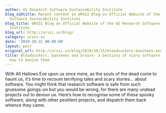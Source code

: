 ```yaml
---
author: US Research Software Sustainability Institute
blog_subtitle: Recent content in URSSI Blog on Official Website of the US Research
  Software Sustaiability Institute
blog_title: URSSI Blog on Official Website of the US Research Software Sustaiability
  Institute
blog_url: http://urssi.us/blog/
category: urssi-us
date: '2019-10-31 00:00:00'
layout: post
original_url: http://urssi.us/blog/2019/10/31/bloodsuckers-banshees-and-brains-a-bestiary-of-scary-software-projects-and-how-to-banish-them/
title: Bloodsuckers, banshees and brains- a bestiary of scary software projects and
  how to banish them
---
```


With All Hallows Eve upon us once more, as the souls of the dead come to haunt us, it’s time to recount terrifying tales and scary stories… about software. You might think that research software is safe from such gruesome goings-on but you would be wrong, for there are many undead projects out to devour us.
Here’s how to recognise some of these spooky software, along with other pestilent projects, and dispatch them back whence they came.